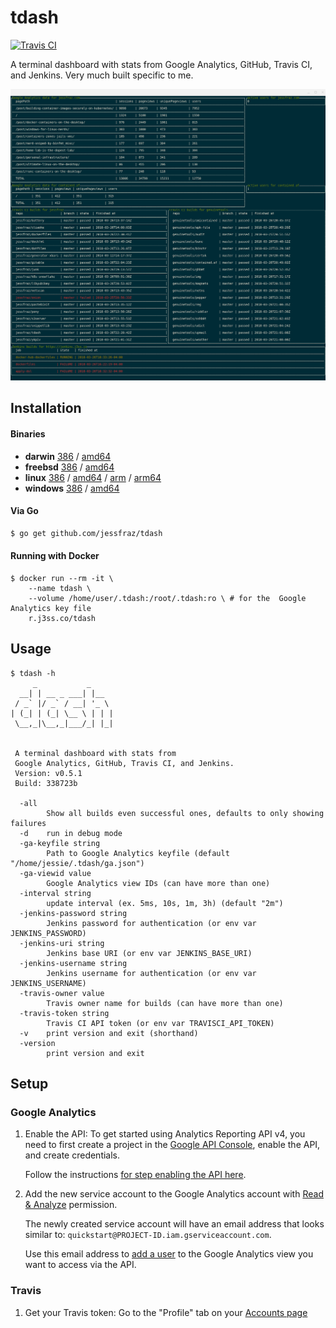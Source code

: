 # tdash

[![Travis CI](https://travis-ci.org/jessfraz/tdash.svg?branch=master)](https://travis-ci.org/jessfraz/tdash)

A terminal dashboard with stats from Google Analytics, GitHub, Travis CI, and Jenkins. Very much built specific to me.

![term.png](term.png)

## Installation

#### Binaries

- **darwin** [386](https://github.com/jessfraz/tdash/releases/download/v0.5.1/tdash-darwin-386) / [amd64](https://github.com/jessfraz/tdash/releases/download/v0.5.1/tdash-darwin-amd64)
- **freebsd** [386](https://github.com/jessfraz/tdash/releases/download/v0.5.1/tdash-freebsd-386) / [amd64](https://github.com/jessfraz/tdash/releases/download/v0.5.1/tdash-freebsd-amd64)
- **linux** [386](https://github.com/jessfraz/tdash/releases/download/v0.5.1/tdash-linux-386) / [amd64](https://github.com/jessfraz/tdash/releases/download/v0.5.1/tdash-linux-amd64) / [arm](https://github.com/jessfraz/tdash/releases/download/v0.5.1/tdash-linux-arm) / [arm64](https://github.com/jessfraz/tdash/releases/download/v0.5.1/tdash-linux-arm64)
- **windows** [386](https://github.com/jessfraz/tdash/releases/download/v0.5.1/tdash-windows-386) / [amd64](https://github.com/jessfraz/tdash/releases/download/v0.5.1/tdash-windows-amd64)

#### Via Go

```bash
$ go get github.com/jessfraz/tdash
```

#### Running with Docker

```console
$ docker run --rm -it \
    --name tdash \
    --volume /home/user/.tdash:/root/.tdash:ro \ # for the  Google Analytics key file
    r.j3ss.co/tdash
```

## Usage

```conosle
$ tdash -h
     _           _
  __| | __ _ ___| |__
 / _` |/ _` / __| '_ \
| (_| | (_| \__ \ | | |
 \__,_|\__,_|___/_| |_|


 A terminal dashboard with stats from
 Google Analytics, GitHub, Travis CI, and Jenkins.
 Version: v0.5.1
 Build: 338723b

  -all
        Show all builds even successful ones, defaults to only showing failures
  -d    run in debug mode
  -ga-keyfile string
        Path to Google Analytics keyfile (default "/home/jessie/.tdash/ga.json")
  -ga-viewid value
        Google Analytics view IDs (can have more than one)
  -interval string
        update interval (ex. 5ms, 10s, 1m, 3h) (default "2m")
  -jenkins-password string
        Jenkins password for authentication (or env var JENKINS_PASSWORD)
  -jenkins-uri string
        Jenkins base URI (or env var JENKINS_BASE_URI)
  -jenkins-username string
        Jenkins username for authentication (or env var JENKINS_USERNAME)
  -travis-owner value
        Travis owner name for builds (can have more than one)
  -travis-token string
        Travis CI API token (or env var TRAVISCI_API_TOKEN)
  -v    print version and exit (shorthand)
  -version
        print version and exit
```

## Setup

### Google Analytics

1. Enable the API: To get started using Analytics Reporting API v4, you need to 
    first create a project in the 
    [Google API Console](https://console.developers.google.com),
    enable the API, and create credentials.

    Follow the instructions 
    [for step enabling the API here](https://developers.google.com/anaytics/devguides/reporting/core/v4/quickstart/service-java).

2. Add the new service account to the Google Analytics account with 
    [Read & Analyze](https://support.google.com/analytics/answer/2884495) 
    permission.

    The newly created service account will have an email address that looks
    similar to: `quickstart@PROJECT-ID.iam.gserviceaccount.com`.

    Use this email address to 
    [add a user](https://support.google.com/analytics/answer/1009702) to the 
    Google Analytics view you want to access via the API. 

### Travis

1. Get your Travis token: Go to the "Profile" tab on your 
	[Accounts page](https://travis-ci.org/profile)
